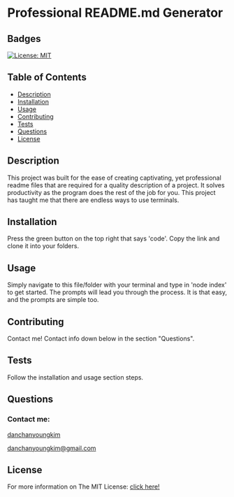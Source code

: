 # Professional README.md Generator

  ## Badges
  [![License: MIT](https://img.shields.io/badge/License-MIT-yellow.svg)](https://opensource.org/licenses/MIT)

  ## Table of Contents
  - [Description](#description)
  - [Installation](#installation)
  - [Usage](#usage)
  - [Contributing](#contributing)
  - [Tests](#tests)
  - [Questions](#questions)
  - [License](#license)

  ## Description
  This project was built for the ease of creating captivating, yet professional readme files that are required for a quality description of a project. It solves productivity as the program does the rest of the job for you. This project has taught me that there are endless ways to use terminals.

  ## Installation
  Press the green button on the top right that says 'code'. Copy the link and clone it into your folders.

  ## Usage
  Simply navigate to this file/folder with your terminal and type in 'node index' to get started. The prompts will lead you through the process. It is that easy, and the prompts are simple too.

  ## Contributing
  Contact me! Contact info down below in the section "Questions".
  
  ## Tests
  Follow the installation and usage section steps.

  ## Questions
  ### Contact me:
  [danchanyoungkim](https://github.com/danchanyoungkim)
  
  danchanyoungkim@gmail.com

  ## License
  For more information on The MIT License:
  [click here!](https://opensource.org/licenses/MIT)

